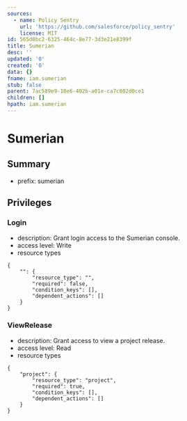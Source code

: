 ```yaml
---
sources:
  - name: Policy Sentry
    url: 'https://github.com/salesforce/policy_sentry'
    license: MIT
id: 565d0bc2-6325-464c-8e77-3d3e21e8399f
title: Sumerian
desc: ''
updated: '0'
created: '0'
data: {}
fname: iam.sumerian
stub: false
parent: 7ac589e9-18e6-402b-a01e-ca7c802d0ce1
children: []
hpath: iam.sumerian
---
```

# Sumerian

## Summary

- prefix: sumerian

## Privileges

### Login

- description: Grant login access to the Sumerian console.
- access level: Write
- resource types

```
{
    "": {
        "resource_type": "",
        "required": false,
        "condition_keys": [],
        "dependent_actions": []
    }
}
```

### ViewRelease

- description: Grant access to view a project release.
- access level: Read
- resource types

```
{
    "project": {
        "resource_type": "project",
        "required": true,
        "condition_keys": [],
        "dependent_actions": []
    }
}
```
